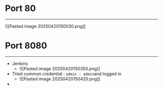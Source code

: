 # Port 80
---
![[Pasted image 20250420150030.png]]

# Port 8080
---
- Jenkins
	- ![[Pasted image 20250420150350.png]]
- Tried common credential : `admin : admin`and logged in 
	- ![[Pasted image 20250420150420.png]]
- 